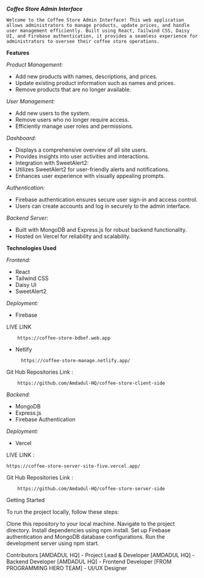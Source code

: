 ***Coffee Store Admin Interface***

    Welcome to the Coffee Store Admin Interface! This web application allows administrators to manage products, update prices, and handle user management efficiently. Built using React, Tailwind CSS, Daisy UI, and Firebase authentication, it provides a seamless experience for administrators to oversee their coffee store operations.

**Features**

*Product Management:*

* Add new products with names, descriptions, and prices.
* Update existing product information such as names and prices.
* Remove products that are no longer available.

*User Management:*

* Add new users to the system.
* Remove users who no longer require access.
* Efficiently manage user roles and permissions.

*Dashboard:*

* Displays a comprehensive overview of all site users.
* Provides insights into user activities and interactions.
* Integration with SweetAlert2:
* Utilizes SweetAlert2 for user-friendly alerts and notifications.
* Enhances user experience with visually appealing prompts.

*Authentication:*

* Firebase authentication ensures secure user sign-in and access control.
* Users can create accounts and log in securely to the admin interface.

*Backend Server:*

* Built with MongoDB and Express.js for robust backend functionality.
* Hosted on Vercel for reliability and scalability.

**Technologies Used**

*Frontend:*

* React
* Tailwind CSS
* Daisy UI
* SweetAlert2

*Deployment:*

* Firebase

LIVE LINK 

        https://coffee-store-bdbef.web.app

* Netlify

        https://coffee-store-manage.netlify.app/


Git Hub Repositories Link :

        https://github.com/Amdadul-HQ/coffee-store-client-side



*Backend:*

* MongoDB
* Express.js
* Firebase Authentication

*Deployment:*

* Vercel

LIVE LINK :

    https://coffee-store-server-site-five.vercel.app/


Git Hub Repositories Link :

        https://github.com/Amdadul-HQ/coffee-store-server-side



Getting Started

To run the project locally, follow these steps:

Clone this repository to your local machine.
Navigate to the project directory.
Install dependencies using npm install.
Set up Firebase authentication and MongoDB database configurations.
Run the development server using npm start.

Contributors
[AMDADUL HQ] - Project Lead & Developer
[AMDADUL HQ] - Backend Developer
[AMDADUL HQ] - Frontend Developer
[FROM PROGRAMMING HERO TEAM] - UI/UX Designer